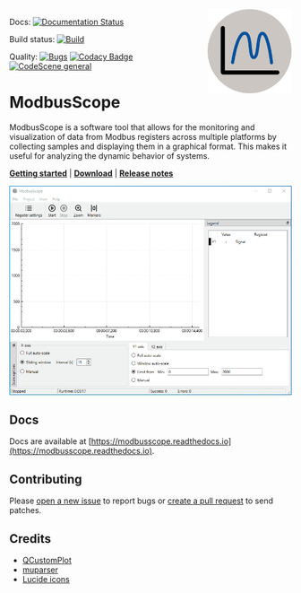 <img src="./resources/icon/icon-256x256.png" alt="modbusscope logo" title="ModbusScope" align="right" height="150" />

Docs: [![Documentation Status](https://readthedocs.org/projects/modbusscope/badge/?version=latest)](https://modbusscope.readthedocs.io/en/latest/?badge=latest)

Build status: [![Build](https://github.com/ModbusScope/ModbusScope/actions/workflows/ccpp.yml/badge.svg?branch=master)](https://github.com/ModbusScope/ModbusScope/actions/workflows/ccpp.yml)

Quality: [![Bugs](https://sonarcloud.io/api/project_badges/measure?project=ModbusScope_ModbusScope&metric=bugs)](https://sonarcloud.io/summary/new_code?id=ModbusScope_ModbusScope)
[![Codacy Badge](https://app.codacy.com/project/badge/Grade/17cc00fd773c415bbe15e07be97ce79d)](https://app.codacy.com/gh/ModbusScope/ModbusScope/dashboard?utm_source=gh&utm_medium=referral&utm_content=&utm_campaign=Badge_grade)
[![CodeScene general](https://codescene.io/images/analyzed-by-codescene-badge.svg)](https://codescene.io/projects/39268)

# ModbusScope

ModbusScope is a software tool that allows for the monitoring and visualization of data from Modbus registers across multiple platforms by collecting samples and displaying them in a graphical format. This makes it useful for analyzing the dynamic behavior of systems.

[**Getting started**](https://modbusscope.readthedocs.io/en/stable/pages/overview.html) | [**Download**](https://github.com/ModbusScope/ModbusScope/releases/latest) | [**Release notes**](https://modbusscope.readthedocs.io/en/stable/pages/release_notes.html)

![ModbusScope demo](modbusscope_demo.gif)

## Docs

Docs are available at [https://modbusscope.readthedocs.io](https://modbusscope.readthedocs.io).

## Contributing

Please [open a new issue](https://github.com/ModbusScope/ModbusScope/issues) to report bugs or [create a pull request](https://github.com/ModbusScope/ModbusScope/pulls) to send patches.

## Credits

* [QCustomPlot](https://www.qcustomplot.com/)
* [muparser](https://beltoforion.de/en/muparser/)
* [Lucide icons](https://lucide.dev/)
